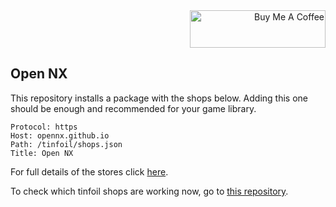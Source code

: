 <div align="right">
<a href="https://www.buymeacoffee.com/gabrielmelo" target="_blank"><img src="https://cdn.buymeacoffee.com/buttons/v2/default-yellow.png" alt="Buy Me A Coffee" style="height: 60px !important;width: 217px !important;" ></a>
</div>

## Open NX 



This repository installs a package with the shops below. Adding this one should be enough and recommended for your game library.

```
Protocol: https
Host: opennx.github.io
Path: /tinfoil/shops.json
Title: Open NX
```

For full details of the stores click [here](https://github.com/melogabriel/tinfoil-shops).

To check which tinfoil shops are working now, go to [this repository](https://github.com/melogabriel/tinfoil-shops-status).



